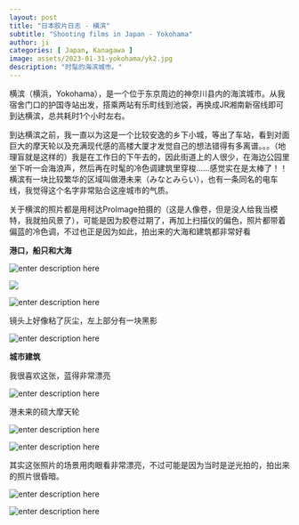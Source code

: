 ```yaml
---
layout: post
title: "日本胶片日志 - 横滨"
subtitle: "Shooting films in Japan - Yokohama"
author: ji
categories: [ Japan, Kanagawa ]
image: assets/2023-01-31-yokohama/yk2.jpg
description: "时髦的海滨城市。"
---
```


横滨（横浜，Yokohama），是一个位于东京周边的神奈川县内的海滨城市。从我宿舍门口的护国寺站出发，搭乘两站有乐町线到池袋，再换成JR湘南新宿线即可到达横滨，总共耗时1个小时左右。

到达横滨之前，我一直以为这是一个比较安逸的乡下小城，等出了车站，看到对面巨大的摩天轮以及充满现代感的高楼大厦才发觉自己的想法错得有多离谱。。。（地理盲就是这样的）我是在工作日的下午去的，因此街道上的人很少，在海边公园里坐下听一会海浪声，然后再在时髦的冷色调建筑里穿梭……感觉实在是太棒了！！横滨有一块比较繁华的区域叫做港未来（みなとみらい），也有一条同名的电车线，我觉得这个名字非常贴合这座城市的气质。

关于横滨的照片都是用柯达ProImage拍摄的（这是人像卷，但是没人给我当模特，我就拍风景了），可能是因为胶卷过期了，再加上扫描仪的偏色，照片都带着偏蓝的冷色调，不过也正是因为如此，拍出来的大海和建筑都非常好看

**港口，船只和大海**

![enter description here](../assets/2023-01-31-yokohama/yk2.jpg)

![](../assets/2023-01-31-yokohama/yk5.jpg)

![enter description here](../assets/2023-01-31-yokohama/yk22.jpg)

镜头上好像粘了灰尘，左上部分有一块黑影

![enter description here](../assets/2023-01-31-yokohama/yk23.jpg)


**城市建筑**

我很喜欢这张，蓝得非常漂亮

![enter description here](../assets/2023-01-31-yokohama/yk7.jpg)

港未来的硕大摩天轮

![enter description here](../assets/2023-01-31-yokohama/yk3.jpg)

![enter description here](../assets/2023-01-31-yokohama/yk4.jpg)

其实这张照片的场景用肉眼看非常漂亮，不过可能是因为当时是逆光拍的，拍出来的照片很昏暗。

![enter description here](../assets/2023-01-31-yokohama/yk9.jpg)

![enter description here](../assets/2023-01-31-yokohama/yk20.jpg)

